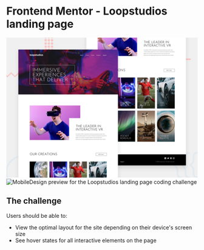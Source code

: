 # Frontend Mentor - Loopstudios landing page

![DesktopDesign preview for the Loopstudios landing page coding challenge](./design/desktop-preview.jpg)
![MobileDesign preview for the Loopstudios landing page coding challenge](./design/mobile-preview.jpg)

## The challenge

Users should be able to:

- View the optimal layout for the site depending on their device's screen size
- See hover states for all interactive elements on the page
